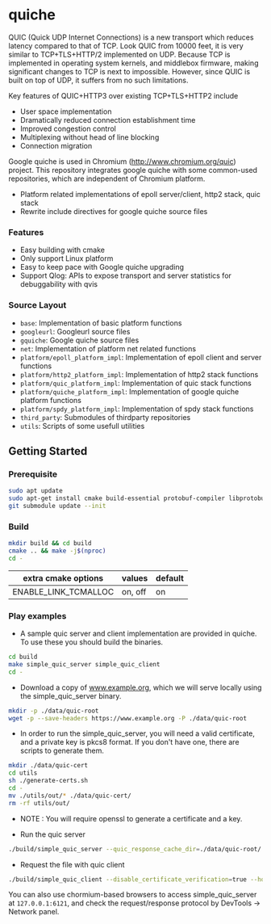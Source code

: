 # quiche
QUIC (Quick UDP Internet Connections) is a new transport which reduces latency compared to that of TCP. Look QUIC from 10000 feet, it is very similar to TCP+TLS+HTTP/2 implemented on UDP. Because TCP is implemented in operating system kernels, and middlebox firmware, making significant changes to TCP is next to impossible. However, since QUIC is built on top of UDP, it suffers from no such limitations.

Key features of QUIC+HTTP3 over existing TCP+TLS+HTTP2 include
- User space implementation
- Dramatically reduced connection establishment time
- Improved congestion control
- Multiplexing without head of line blocking
- Connection migration

Google quiche is used in Chromium (http://www.chromium.org/quic) project. This repository integrates google quiche with some common-used repositories, which are independent of Chromium platform.
- Platform related implementations of epoll server/client, http2 stack, quic stack
- Rewrite include directives for google quiche source files

### Features
- Easy building with cmake
- Only support Linux platform
- Easy to keep pace with Google quiche upgrading
- Support Qlog: APIs to expose transport and server statistics for debuggability with qvis

### Source Layout
- `base`: Implementation of basic platform functions
- `googleurl`: Googleurl source files
- `gquiche`: Google quiche source files 
- `net`: Implementation of platform net related functions
- `platform/epoll_platform_impl`: Implementation of epoll client and server functions
- `platform/http2_platform_impl`: Implementation of http2 stack functions
- `platform/quic_platform_impl`: Implementation of quic stack functions
- `platform/quiche_platform_impl`: Implementation of google quiche platform functions
- `platform/spdy_platform_impl`: Implementation of spdy stack functions
- `third_party`: Submodules of thirdparty repositories
- `utils`: Scripts of some usefull utilities

## Getting Started

### Prerequisite  

```bash
sudo apt update
sudo apt-get install cmake build-essential protobuf-compiler libprotobuf-dev golang-go libunwind-dev libicu-dev libgoogle-perftools-dev
git submodule update --init
```

### Build  

```bash
mkdir build && cd build  
cmake .. && make -j$(nproc)
cd -
```

| extra cmake options | values | default |
| ------ | ------ | ------ |
| ENABLE_LINK_TCMALLOC | on, off | on |

### Play examples
- A sample quic server and client implementation are provided in quiche. To use these you should build the binaries.

```bash
cd build
make simple_quic_server simple_quic_client
cd -
```

- Download a copy of www.example.org, which we will serve locally using the simple_quic_server binary.

```bash
mkdir -p ./data/quic-root
wget -p --save-headers https://www.example.org -P ./data/quic-root
```

- In order to run the simple_quic_server, you will need a valid certificate, and a private key is pkcs8 format. If you don't have one, there are scripts to generate them.

```bash
mkdir ./data/quic-cert
cd utils
sh ./generate-certs.sh
cd -
mv ./utils/out/* ./data/quic-cert/
rm -rf utils/out/
```

- NOTE : You will require openssl to generate a certificate and a key.

- Run the quic server

```bash
./build/simple_quic_server --quic_response_cache_dir=./data/quic-root/ --certificate_file=./data/quic-cert/leaf_cert.pem --key_file=./data/quic-cert/leaf_cert.pkcs8
```

- Request the file with quic client

```bash
./build/simple_quic_client --disable_certificate_verification=true --host=127.0.0.1 --port=6121 "https://www.example.org/index.html"
```

You can also use chormium-based browsers to access simple_quic_server at `127.0.0.1:6121`, and check the request/response protocol by DevTools -> Network panel.
